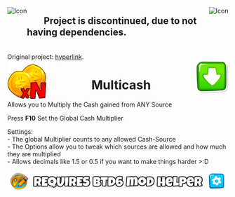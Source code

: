 <img align="left" alt="Icon" height="60" src="https://static.vecteezy.com/system/resources/thumbnails/012/042/292/small_2x/warning-sign-icon-transparent-background-free-png.png"> <img align="right" alt="Icon" height="60" src="https://static.vecteezy.com/system/resources/thumbnails/012/042/292/small_2x/warning-sign-icon-transparent-background-free-png.png">
<h2>ㅤㅤProject is discontinued, due to not having dependencies.</h2>
<br>
 Original project: <a href="https://github.com/GMFelixfex/MultiCash">hyperlink</a>.
<br>
<a href="https://github.com/Patryksuu/MultiCash/releases/latest/download/MultiCash.dll">
    <img align="left" alt="Icon" height="90" src="Icon.png">
    <img align="right" alt="Download" height="75" src="https://raw.githubusercontent.com/gurrenm3/BTD-Mod-Helper/master/BloonsTD6%20Mod%20Helper/Resources/DownloadBtn.png">
</a>

<h1 align="center">Multicash</h1>

Allows you to Multiply the Cash gained from ANY Source

Press **F10** Set the Global Cash Multiplier

Settings:<br>
    - The global Multiplier counts to any allowed Cash-Source<br>
    - The Options allow you to tweak which sources are allowed and how much they are multiplied<br>
    - Allows decimals like 1.5 or 0.5 if you want to make things harder >:D<br>

[![Requires BTD6 Mod Helper](https://raw.githubusercontent.com/gurrenm3/BTD-Mod-Helper/master/banner.png)](https://github.com/gurrenm3/BTD-Mod-Helper#readme)
